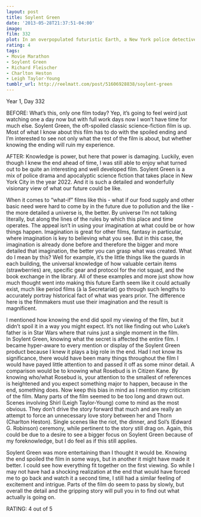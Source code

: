 ```yaml
---
layout: post
title: Soylent Green
date: '2013-05-28T21:37:51-04:00'
image: 
film: 332
plot: In an overpopulated futuristic Earth, a New York police detective finds himself marked for murder by government agents when he gets too close to a bizarre state secret involving the origins of a revolutionary and needed new foodstuff.
rating: 4
tags:
- Movie Marathon
- Soylent Green
- Richard Fleischer
- Charlton Heston
- Leigh Taylor-Young
tumblr_url: http://reelmatt.com/post/51606928838/soylent-green
---
```


Year 1, Day 332

BEFORE: What’s this, only one film today? Yep, it’s going to feel weird just watching one a day now but with full work days now I won’t have time for much else. Soylent Green, the oft-spoiled classic science-fiction film is up. Most of what I know about this film has to do with the spoiled ending and I’m interested to see not only what the rest of the film is about, but whether knowing the ending will ruin my experience.

AFTER: Knowledge is power, but here that power is damaging. Luckily, even though I knew the end ahead of time, I was still able to enjoy what turned out to be quite an interesting and well developed film. Soylent Green is a mix of police drama and apocalyptic science fiction that takes place in New York City in the year 2022. And it is such a detailed and wonderfully visionary view of what our future could be like.

When it comes to “what-if” films like this - what if our food supply and other basic need were hard to come by in the future due to pollution and the like - the more detailed a universe is, the better. By universe I’m not talking literally, but along the lines of the rules by which this place and time operates. The appeal isn’t in using your imagination at what could be or how things happen. Imagination is great for other films, fantasy in particular, where imagination is key to believing what you see. But in this case, the imagination is already done before and therefore the bigger and more detailed that imagination, the better you can grasp what was created. What do I mean by this? Well for example, it’s the little things like the guards in each building, the universal knowledge of how valuable certain items (strawberries) are, specific gear and protocol for the riot squad, and the book exchange in the library. All of these examples and more just show how much thought went into making this future Earth seem like it could actually exist, much like period films (à la Secretariat) go through such lengths to accurately portray historical fact of what was years prior. The difference here is the filmmakers must use their imagination and the result is magnificent.

I mentioned how knowing the end did spoil my viewing of the film, but it didn’t spoil it in a way you might expect. It’s not like finding out who Luke’s father is in Star Wars where that ruins just a single moment in the film. In Soylent Green, knowing what the secret is affected the entire film. I became hyper-aware to every mention or display of the Soylent Green product because I knew it plays a big role in the end. Had I not know its significance, there would have been many things throughout the film I would have payed little attention to and passed it off as some minor detail. A comparison would be to knowing what Rosebud is in Citizen Kane. By knowing who/what Rosebud is, your attention to the smallest of references is heightened and you expect something major to happen, because in the end, something does. Now keep this bias in mind as I mention my criticism of the film. Many parts of the film seemed to be too long and drawn out. Scenes involving Shirl (Leigh Taylor-Young) come to mind as the most obvious. They don’t drive the story forward that much and are really an attempt to force an unnecessary love story between her and Thorn (Charlton Heston). Single scenes like the riot, the dinner, and Sol’s (Edward G. Robinson) ceremony, while pertinent to the story still drag on. Again, this could be due to a desire to see a bigger focus on Soylent Green because of my foreknowledge, but I do feel as if this still applies.

Soylent Green was more entertaining than I thought it would be. Knowing the end spoiled the film in some ways, but in another it might have made it better. I could see how everything fit together on the first viewing. So while I may not have had a shocking realization at the end that would have forced me to go back and watch it a second time, I still had a similar feeling of excitement and intrigue. Parts of the film do seem to pass by slowly, but overall the detail and the gripping story will pull you in to find out what actually is going on.

RATING: 4 out of 5
